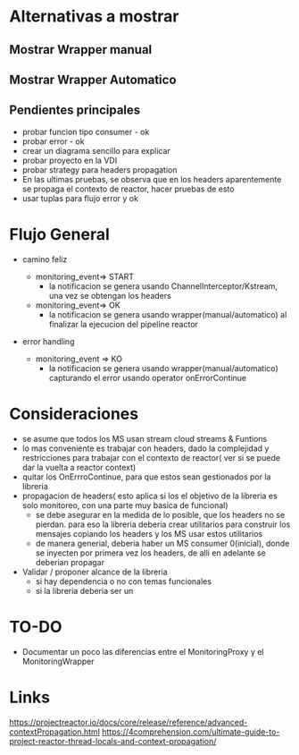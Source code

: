 # Alternativas a mostrar
## Mostrar Wrapper manual
## Mostrar Wrapper Automatico


## Pendientes principales
- probar funcion tipo consumer - ok 
- probar error - ok 
- crear un diagrama sencillo para explicar
- probar proyecto en la VDI
- probar strategy para headers propagation 
- En las ultimas pruebas, se observa que en los headers aparentemente se propaga el contexto de reactor, hacer pruebas de esto
- usar tuplas para flujo error y ok


# Flujo General
- camino feliz
    - monitoring_event=> START
        - la notificacion se genera usando ChannelInterceptor/Kstream, una vez se obtengan los headers
    - monitoring_event=> OK
        -  la notificacion se genera usando wrapper(manual/automatico) al finalizar la ejecucion del pipeline reactor

- error handling
    - monitoring_event => KO
        - la notificacion se genera usando wrapper(manual/automatico) capturando el error usando operator onErrorContinue

# Consideraciones
- se asume que todos los MS usan stream cloud streams & Funtions
- lo mas conveniente es trabajar con headers, dado la complejidad y restricciones para trabajar con el contexto de reactor( ver si se puede dar la vuelta a reactor context)
- quitar los OnErrroContinue, para que estos sean gestionados por la libreria
- propagacion de headers( esto aplica si los el objetivo de la libreria es solo monitoreo, con una parte muy basica de funcional)
    - se debe asegurar en la medida de lo posible, que los headers no  se pierdan. para eso la libreria deberia crear utilitarios para construir los mensajes copiando los headers y los MS usar estos utilitarios 
    - de manera generial, deberia haber un MS consumer 0(inicial), donde se inyecten por primera vez los headers, de alli en adelante se deberian propagar
- Validar / proponer alcance de la libreria
    - si hay dependencia o no con temas funcionales
    - si la libreria deberia ser un 

# TO-DO
- Documentar un poco las diferencias entre el MonitoringProxy y el MonitoringWrapper

# Links
https://projectreactor.io/docs/core/release/reference/advanced-contextPropagation.html
https://4comprehension.com/ultimate-guide-to-project-reactor-thread-locals-and-context-propagation/